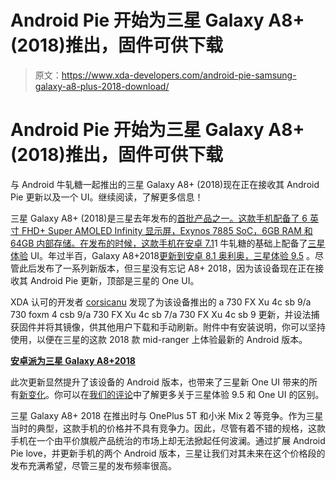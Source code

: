 # Android Pie 开始为三星 Galaxy A8+ (2018)推出，固件可供下载

> 原文：<https://www.xda-developers.com/android-pie-samsung-galaxy-a8-plus-2018-download/>

# Android Pie 开始为三星 Galaxy A8+ (2018)推出，固件可供下载

与 Android 牛轧糖一起推出的三星 Galaxy A8+ (2018)现在正在接收其 Android Pie 更新以及一个 UI。继续阅读，了解更多信息！

三星 Galaxy A8+ (2018)是三星去年发布的[首批产品之一。这款手机配备了 6 英寸 FHD+ Super AMOLED Infinity 显示屏，Exynos 7885 SoC，6GB RAM 和 64GB 内部存储。在发布的时候，这款手机在](https://www.xda-developers.com/samsung-galaxy-a8-2018-launched-india/)[安卓 7.1](https://www.xda-developers.com/tag/android-nougat/)1 牛轧糖的基础上配备了[三星体验](https://www.xda-developers.com/tag/samsung-experience/) UI。年过半百，Galaxy A8+2018[更新到安卓 8.1 奥利奥，三星体验 9.5](https://www.xda-developers.com/samsung-galaxy-a8-2018-android-oreo/) 。尽管此后发布了一系列新版本，但三星没有忘记 A8+ 2018，因为该设备现在正在接收其 Android Pie 更新，顶部是三星的 One UI。

XDA 认可的开发者 [corsicanu](https://forum.xda-developers.com/member.php?u=4658360) 发现了为该设备推出的 a 730 FX Xu 4c sb 9/a 730 foxm 4 csb 9/a 730 FX Xu 4c sb 7/a 730 FX Xu 4c sb 9 更新，并设法捕获固件并将其镜像，供其他用户下载和手动刷新。附件中有安装说明，你可以坚持使用，以便在三星的这款 2018 款 mid-ranger 上体验最新的 Android 版本。

[**安卓派为三星 Galaxy A8+2018**](https://forum.xda-developers.com/galaxy-a8-plus/how-to/pie-a8-pie-a730fxxu4csb9-t3908703)

此次更新显然提升了该设备的 Android 版本，也带来了三星新 One UI 带来的所有[新变化](https://www.xda-developers.com/samsung-one-ui-review-android-pie-galaxy-s9-galaxy-note-9/)。你可以在[我们的评论](https://www.xda-developers.com/samsung-one-ui-review-android-pie-galaxy-s9-galaxy-note-9/)中了解更多关于三星体验 9.5 和 One UI 的区别。

三星 Galaxy A8+ 2018 在推出时与 OnePlus 5T 和小米 Mix 2 等竞争。作为三星当时的典型，这款手机的价格并不具有竞争力。因此，尽管有着不错的规格，这款手机在一个由平价旗舰产品统治的市场上却无法掀起任何波澜。通过扩展 Android Pie love，并更新手机的两个 Android 版本，三星让我们对其未来在这个价格段的发布充满希望，尽管三星的发布频率很高。